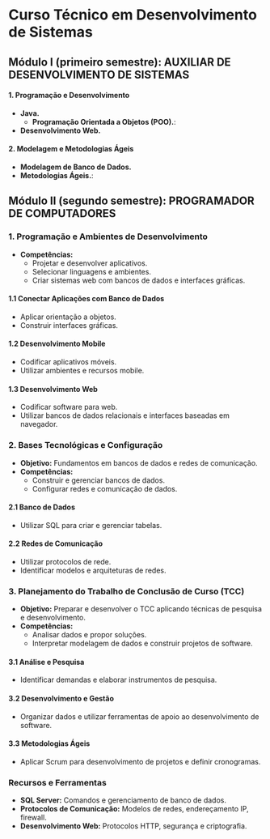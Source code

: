 # Curso Técnico em Desenvolvimento de Sistemas

## Módulo I (primeiro semestre): AUXILIAR DE DESENVOLVIMENTO DE SISTEMAS
#### 1. **Programação e Desenvolvimento**
- **Java.**
  - **Programação Orientada a Objetos (POO).**: 
- **Desenvolvimento Web.**

#### 2. **Modelagem e Metodologias Ágeis**
- **Modelagem de Banco de Dados.**
- **Metodologias Ágeis.**: 

## Módulo II (segundo semestre): PROGRAMADOR DE COMPUTADORES

### 1. Programação e Ambientes de Desenvolvimento
- **Competências:**
  - Projetar e desenvolver aplicativos.
  - Selecionar linguagens e ambientes.
  - Criar sistemas web com bancos de dados e interfaces gráficas.

#### 1.1 Conectar Aplicações com Banco de Dados
- Aplicar orientação a objetos.
- Construir interfaces gráficas.

#### 1.2 Desenvolvimento Mobile
- Codificar aplicativos móveis.
- Utilizar ambientes e recursos mobile.

#### 1.3 Desenvolvimento Web
- Codificar software para web.
- Utilizar bancos de dados relacionais e interfaces baseadas em navegador.

### 2. Bases Tecnológicas e Configuração
- **Objetivo:** Fundamentos em bancos de dados e redes de comunicação.
- **Competências:**
  - Construir e gerenciar bancos de dados.
  - Configurar redes e comunicação de dados.

#### 2.1 Banco de Dados
- Utilizar SQL para criar e gerenciar tabelas.

#### 2.2 Redes de Comunicação
- Utilizar protocolos de rede.
- Identificar modelos e arquiteturas de redes.

### 3. Planejamento do Trabalho de Conclusão de Curso (TCC)
- **Objetivo:** Preparar e desenvolver o TCC aplicando técnicas de pesquisa e desenvolvimento.
- **Competências:**
  - Analisar dados e propor soluções.
  - Interpretar modelagem de dados e construir projetos de software.

#### 3.1 Análise e Pesquisa
- Identificar demandas e elaborar instrumentos de pesquisa.

#### 3.2 Desenvolvimento e Gestão
- Organizar dados e utilizar ferramentas de apoio ao desenvolvimento de software.

#### 3.3 Metodologias Ágeis
- Aplicar Scrum para desenvolvimento de projetos e definir cronogramas.

### Recursos e Ferramentas
- **SQL Server:** Comandos e gerenciamento de banco de dados.
- **Protocolos de Comunicação:** Modelos de redes, endereçamento IP, firewall.
- **Desenvolvimento Web:** Protocolos HTTP, segurança e criptografia.

